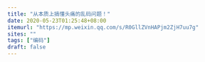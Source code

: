 ```yaml
---
title: "从本质上搞懂头痛的乱码问题！"
date: 2020-05-23T01:25:48+08:00
itemurl: "https://mp.weixin.qq.com/s/R0GllZVnHAPjm2ZjH7uu7g"
sites: ""
tags: ["编码"]
draft: false
---
```


